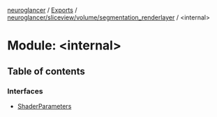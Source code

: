 [neuroglancer](../README.md) / [Exports](../modules.md) / [neuroglancer/sliceview/volume/segmentation\_renderlayer](neuroglancer_sliceview_volume_segmentation_renderlayer.md) / <internal\>

# Module: <internal\>

## Table of contents

### Interfaces

- [ShaderParameters](../interfaces/neuroglancer_sliceview_volume_segmentation_renderlayer._internal_.ShaderParameters.md)
